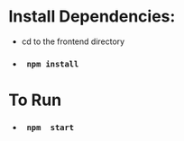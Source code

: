 # Install Dependencies:
- cd to the frontend directory
- <h3><code> npm install </code></h3> 


# To Run
- <h3><code> npm  start </code></h3>
